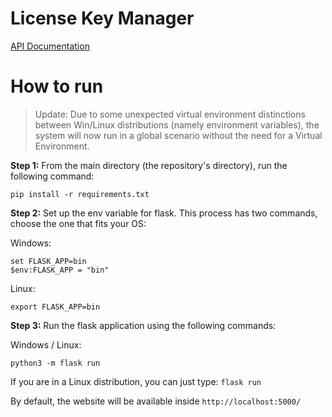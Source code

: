 # License Key Manager

[API Documentation](https://documenter.getpostman.com/view/20172540/UVsSP3vk)

# How to run

> Update: Due to some unexpected virtual environment distinctions between Win/Linux distributions (namely environment variables), the system will now run in a global scenario without the need for a Virtual Environment.

**Step 1:** From the main directory (the repository's directory), run the following command:

```
pip install -r requirements.txt
```

**Step 2:** Set up the env variable for flask. This process has two commands, choose the one that fits your OS:

Windows:
```
set FLASK_APP=bin
$env:FLASK_APP = "bin"
```

Linux:
```
export FLASK_APP=bin
```

**Step 3:** Run the flask application using the following commands:

Windows / Linux:
```
python3 -m flask run
```

If you are in a Linux distribution, you can just type: ```flask run```

By default, the website will be available inside ```http://localhost:5000/```
